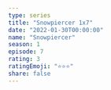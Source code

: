 ```yaml
--- 
type: series 
title: "Snowpiercer 1x7" 
date: "2022-01-30T00:00:00" 
name: "Snowpiercer" 
season: 1 
episode: 7 
rating: 3 
ratingEmoji: "⭐️⭐️⭐️" 
share: false 
---
```

